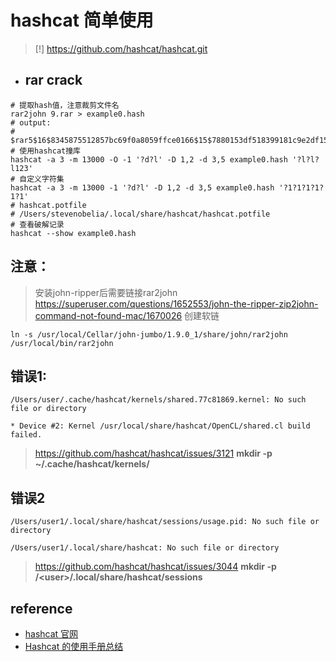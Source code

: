 # hashcat 简单使用

> [!] <https://github.com/hashcat/hashcat.git>

* ## rar crack

```shell
# 提取hash值，注意裁剪文件名
rar2john 9.rar > example0.hash
# output:
# $rar5$16$8345875512857bc69f0a8059ffce0166$15$7880153df518399181c9e2df158b7249$8$f627000464e14963
# 使用hashcat撞库
hashcat -a 3 -m 13000 -O -1 '?d?l' -D 1,2 -d 3,5 example0.hash '?l?l?l123'
# 自定义字符集
hashcat -a 3 -m 13000 -1 '?d?l' -D 1,2 -d 3,5 example0.hash '?1?1?1?1?1?1'
# hashcat.potfile
# /Users/stevenobelia/.local/share/hashcat/hashcat.potfile
# 查看破解记录
hashcat --show example0.hash
```

## 注意：

> 安装john-ripper后需要链接rar2john
> <https://superuser.com/questions/1652553/john-the-ripper-zip2john-command-not-found-mac/1670026>
> 创建软链

    ln -s /usr/local/Cellar/john-jumbo/1.9.0_1/share/john/rar2john /usr/local/bin/rar2john

## 错误1:

    /Users/user/.cache/hashcat/kernels/shared.77c81869.kernel: No such file or directory

    * Device #2: Kernel /usr/local/share/hashcat/OpenCL/shared.cl build failed.

> <https://github.com/hashcat/hashcat/issues/3121>
> **mkdir -p \~/.cache/hashcat/kernels/**

## 错误2

    /Users/user1/.local/share/hashcat/sessions/usage.pid: No such file or directory

    /Users/user1/.local/share/hashcat: No such file or directory

> <https://github.com/hashcat/hashcat/issues/3044>
> **mkdir -p /&lt;user&gt;/.local/share/hashcat/sessions**

## reference

*   [hashcat 官网](https://hashcat.net)
*   [Hashcat 的使用手册总结 ](https://www.cnblogs.com/chk141/p/12220288.html)